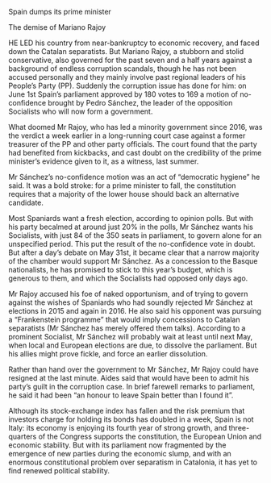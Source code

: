 Spain dumps its prime minister

The demise of Mariano Rajoy

HE LED his country from near-bankruptcy to economic recovery, and faced down the Catalan separatists. But Mariano Rajoy, a stubborn and stolid conservative, also governed for the past seven and a half years against a background of endless corruption scandals, though he has not been accused personally and they mainly involve past regional leaders of his People’s Party (PP). Suddenly the corruption issue has done for him: on June 1st Spain’s parliament approved by 180 votes to 169 a motion of no-confidence brought by Pedro Sánchez, the leader of the opposition Socialists who will now form a government.

What doomed Mr Rajoy, who has led a minority government since 2016, was the verdict a week earlier in a long-running court case against a former treasurer of the PP and other party officials. The court found that the party had benefited from kickbacks, and cast doubt on the credibility of the prime minister’s evidence given to it, as a witness, last summer. 

Mr Sánchez’s no-confidence motion was an act of “democratic hygiene” he said. It was a bold stroke: for a prime minister to fall, the constitution requires that a majority of the lower house should back an alternative candidate.

Most Spaniards want a fresh election, according to opinion polls. But with his party becalmed at around just 20% in the polls, Mr Sánchez wants his Socialists, with just 84 of the 350 seats in parliament, to govern alone for an unspecified period. This put the result of the no-confidence vote in doubt. But after a day’s debate on May 31st, it became clear that a narrow majority of the chamber would support Mr Sánchez. As a concession to the Basque nationalists, he has promised to stick to this year’s budget, which is generous to them, and which the Socialists had opposed only days ago.

Mr Rajoy accused his foe of naked opportunism, and of trying to govern against the wishes of Spaniards who had soundly rejected Mr Sánchez at elections in 2015 and again in 2016. He also said his opponent was pursuing a “Frankenstein programme” that would imply concessions to Catalan separatists (Mr Sánchez has merely offered them talks). According to a prominent Socialist, Mr Sánchez will probably wait at least until next May, when local and European elections are due, to dissolve the parliament. But his allies might prove fickle, and force an earlier dissolution.

Rather than hand over the government to Mr Sánchez, Mr Rajoy could have resigned at the last minute. Aides said that would have been to admit his party’s guilt in the corruption case. In brief farewell remarks to parliament, he said it had been “an honour to leave Spain better than I found it”.

Although its stock-exchange index has fallen and the risk premium that investors charge for holding its bonds has doubled in a week, Spain is not Italy: its economy is enjoying its fourth year of strong growth, and three-quarters of the Congress supports the constitution, the European Union and economic stability. But with its parliament now fragmented by the emergence of new parties during the economic slump, and with an enormous constitutional problem over separatism in Catalonia, it has yet to find renewed political stability.